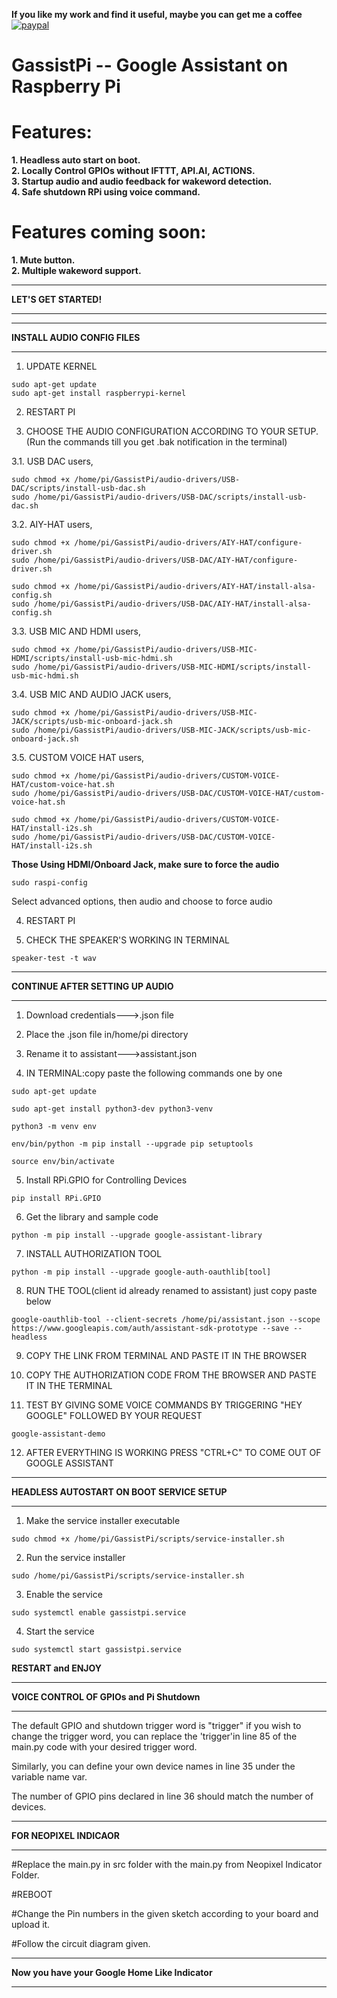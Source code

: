 **If you like my work and find it useful, maybe you can get me a coffee** [![paypal](https://www.paypalobjects.com/en_US/i/btn/btn_donate_LG.gif)](https://www.paypal.com/cgi-bin/webscr?cmd=_s-xclick&hosted_button_id=7PMAZXFUU5E4J)
# GassistPi -- Google Assistant on Raspberry Pi
# Features:  
**1. Headless auto start on boot.**  
**2. Locally Control GPIOs without IFTTT, API.AI, ACTIONS.**  
**3. Startup audio and audio feedback for wakeword detection.**   
**4. Safe shutdown RPi using voice command.**  

# Features coming soon:
**1. Mute button.**  
**2. Multiple wakeword support.**

*************************************************  
**LET'S GET STARTED!**  
*************************************************  

*************************************************  
**INSTALL AUDIO CONFIG FILES**
*************************************************  
1. UPDATE KERNEL  

```
sudo apt-get update  
sudo apt-get install raspberrypi-kernel  
``` 

2. RESTART PI

3. CHOOSE THE AUDIO CONFIGURATION ACCORDING TO YOUR SETUP.  
   (Run the commands till you get .bak notification in the terminal)

  3.1. USB DAC users,  
  ```
  sudo chmod +x /home/pi/GassistPi/audio-drivers/USB-DAC/scripts/install-usb-dac.sh  
  sudo /home/pi/GassistPi/audio-drivers/USB-DAC/scripts/install-usb-dac.sh 
  ``` 

  3.2. AIY-HAT users,  
  ```
  sudo chmod +x /home/pi/GassistPi/audio-drivers/AIY-HAT/configure-driver.sh  
  sudo /home/pi/GassistPi/audio-drivers/USB-DAC/AIY-HAT/configure-driver.sh  
  
  sudo chmod +x /home/pi/GassistPi/audio-drivers/AIY-HAT/install-alsa-config.sh  
  sudo /home/pi/GassistPi/audio-drivers/USB-DAC/AIY-HAT/install-alsa-config.sh  
  ```

  3.3. USB MIC AND HDMI users,  
  ```
  sudo chmod +x /home/pi/GassistPi/audio-drivers/USB-MIC-HDMI/scripts/install-usb-mic-hdmi.sh  
  sudo /home/pi/GassistPi/audio-drivers/USB-MIC-HDMI/scripts/install-usb-mic-hdmi.sh  
  ```
  
  3.4. USB MIC AND AUDIO JACK users,  
  ```
  sudo chmod +x /home/pi/GassistPi/audio-drivers/USB-MIC-JACK/scripts/usb-mic-onboard-jack.sh  
  sudo /home/pi/GassistPi/audio-drivers/USB-MIC-JACK/scripts/usb-mic-onboard-jack.sh 
  ``` 
  
  3.5. CUSTOM VOICE HAT users,  
  ```
  sudo chmod +x /home/pi/GassistPi/audio-drivers/CUSTOM-VOICE-HAT/custom-voice-hat.sh  
  sudo /home/pi/GassistPi/audio-drivers/USB-DAC/CUSTOM-VOICE-HAT/custom-voice-hat.sh  
  
  sudo chmod +x /home/pi/GassistPi/audio-drivers/CUSTOM-VOICE-HAT/install-i2s.sh  
  sudo /home/pi/GassistPi/audio-drivers/USB-DAC/CUSTOM-VOICE-HAT/install-i2s.sh 
  ``` 
  
**Those Using HDMI/Onboard Jack, make sure to force the audio**  
```
sudo raspi-config  
```
Select advanced options, then audio and choose to force audio  

4. RESTART PI  

5. CHECK THE SPEAKER'S WORKING IN TERMINAL  

```
speaker-test -t wav  
```  

**********************************************************************  
**CONTINUE AFTER SETTING UP AUDIO**
**********************************************************************   

1. Download credentials--->.json file  

2. Place the .json file in/home/pi directory  

3. Rename it to assistant--->assistant.json  

4. IN TERMINAL:copy paste the following commands one by one  

```
sudo apt-get update  

sudo apt-get install python3-dev python3-venv  

python3 -m venv env  

env/bin/python -m pip install --upgrade pip setuptools  

source env/bin/activate  
```

5. Install RPi.GPIO for Controlling Devices

```
pip install RPi.GPIO
``` 

6. Get the library and sample code  

```
python -m pip install --upgrade google-assistant-library    
```  

7. INSTALL AUTHORIZATION TOOL  

```
python -m pip install --upgrade google-auth-oauthlib[tool]    
```  

8. RUN THE TOOL(client id already renamed to assistant) just copy paste below  

```
google-oauthlib-tool --client-secrets /home/pi/assistant.json --scope https://www.googleapis.com/auth/assistant-sdk-prototype --save --headless    
```  

9. COPY THE LINK FROM TERMINAL AND PASTE IT IN THE BROWSER  

10. COPY THE AUTHORIZATION CODE FROM THE BROWSER AND PASTE IT IN THE TERMINAL  

11. TEST BY GIVING SOME VOICE COMMANDS BY TRIGGERING "HEY GOOGLE" FOLLOWED BY YOUR REQUEST

```
google-assistant-demo  
```  

12. AFTER EVERYTHING IS WORKING PRESS "CTRL+C" TO COME OUT OF GOOGLE ASSISTANT  

*************************************************  
**HEADLESS AUTOSTART ON BOOT SERVICE SETUP**  
*************************************************  
1. Make the service installer executable  

```
sudo chmod +x /home/pi/GassistPi/scripts/service-installer.sh    
```  

2. Run the service installer  

```
sudo /home/pi/GassistPi/scripts/service-installer.sh    
```  

3. Enable the service  

```
sudo systemctl enable gassistpi.service    
```  

4. Start the service  

```
sudo systemctl start gassistpi.service    
```  

**RESTART and ENJOY**  

************************************************
**VOICE CONTROL OF GPIOs and Pi Shutdown**
************************************************
The default GPIO and shutdown trigger word is "trigger" if you wish to change the trigger word, you can replace the 'trigger'in line 85 of the main.py code with your desired trigger word.

Similarly, you can define your own device names in line 35 under the variable name var.  

The number of GPIO pins declared in line 36 should match the number of devices.  

************************************************  
**FOR NEOPIXEL INDICAOR**
************************************************  
#Replace the main.py in src folder with the main.py from Neopixel Indicator Folder.  

#REBOOT  

#Change the Pin numbers in the given sketch according to your board and upload it.  

#Follow the circuit diagram given.  

************************************************  
**Now you have your Google Home Like Indicator**  
************************************************  
